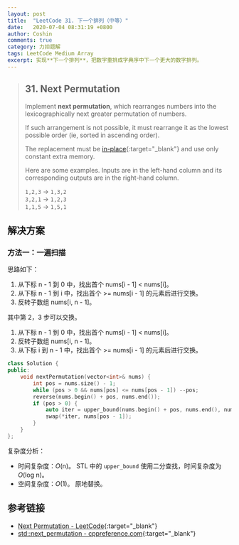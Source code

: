 ```yaml
---
layout: post
title:  "LeetCode 31. 下一个排列（中等）"
date:   2020-07-04 08:31:19 +0800
author: Coshin
comments: true
category: 力扣题解
tags: LeetCode Medium Array
excerpt: 实现**下一个排列**，把数字重排成字典序中下一个更大的数字排列。
---
```

> ## 31. Next Permutation
> 
> Implement **next permutation**, which rearranges numbers into the
> lexicographically next greater permutation of numbers.
> 
> If such arrangement is not possible, it must rearrange it as the lowest
> possible order (ie, sorted in ascending order).
> 
> The replacement must be [in-place](https://en.wikipedia.org/wiki/In-place_algorithm){:target="_blank"}
> and use only constant extra memory.
> 
> Here are some examples. Inputs are in the left-hand column and its
> corresponding outputs are in the right-hand column.
> 
> `1,2,3` → `1,3,2`<br>
> `3,2,1` → `1,2,3`<br>
> `1,1,5` → `1,5,1`

## 解决方案

### 方法一：一遍扫描

思路如下：
1. 从下标 n - 1 到 0 中，找出首个 nums[i - 1] < nums[i]。
2. 从下标 n - 1 到 i 中，找出首个 >= nums[i - 1] 的元素后进行交换。
3. 反转子数组 nums[i, n - 1]。

其中第 2，3 步可以交换。

1. 从下标 n - 1 到 0 中，找出首个 nums[i - 1] < nums[i]。
2. 反转子数组 nums[i, n - 1]。
3. 从下标 i 到 n - 1 中，找出首个 >= nums[i - 1] 的元素后进行交换。

```cpp
class Solution {
public:
    void nextPermutation(vector<int>& nums) {
        int pos = nums.size() - 1;
        while (pos > 0 && nums[pos] <= nums[pos - 1]) --pos;
        reverse(nums.begin() + pos, nums.end());
        if (pos > 0) {
            auto iter = upper_bound(nums.begin() + pos, nums.end(), nums[pos - 1]);
            swap(*iter, nums[pos - 1]);
        }
    }
};
```

复杂度分析：
* 时间复杂度：*O*(n)。
  STL 中的 `upper_bound` 使用二分查找，时间复杂度为 *O*(log n)。
* 空间复杂度：*O*(1)。
  原地替换。

## 参考链接

* [Next Permutation - LeetCode](https://leetcode.com/problems/next-permutation/){:target="_blank"}
* [std::next_permutation - cppreference.com](https://en.cppreference.com/w/cpp/algorithm/next_permutation){:target="_blank"}
